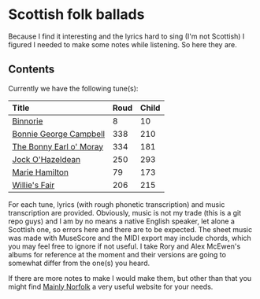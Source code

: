 # Scottish folk ballads

Because I find it interesting and the lyrics hard to sing (I'm not Scottish) I figured I needed to make some notes while listening. So here they are.

## Contents

Currently we have the following tune(s):

| Title | Roud | Child |
| :--- | :--- | :--- |
| [Binnorie](./binnorie.md) | 8 | 10
| [Bonnie George Campbell](./bonnie-george-campbell.md) | 338 | 210
| [The Bonny Earl o' Moray](./the-bonny-earl-of-moray.md) | 334 | 181
| [Jock O'Hazeldean](./jock-o-hazeldean.md) | 250 | 293 |
| [Marie Hamilton](./marie-hamilton.md) | 79 | 173 |
| [Willie's Fair](./willies-fair.md) | 206 | 215 |

For each tune, lyrics (with rough phonetic transcription) and music transcription are provided. Obviously, music is not my trade (this is a git repo guys) and I am by no means a native English speaker, let alone a Scottish one, so errors here and there are to be expected. The sheet music was made with MuseScore and the MIDI export may include chords, which you may feel free to ignore if not useful. I take Rory and Alex McEwen's albums for reference at the moment and their versions are going to somewhat differ from the one(s) you heard.

If there are more notes to make I would make them, but other than that you might find [Mainly Norfolk](https://mainlynorfolk.info) a very useful website for your needs.
